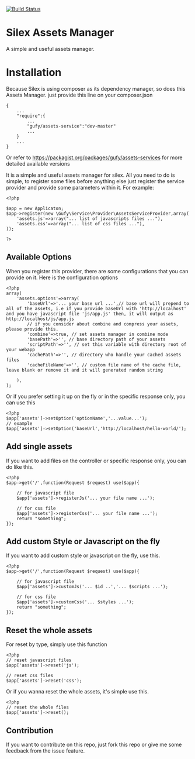 [![Build Status](https://travis-ci.org/mgufrone/silex-assets-provider.png?branch=master)](https://travis-ci.org/mgufrone/silex-assets-provider)

# Silex Assets Manager

A simple and useful assets manager. 

# Installation

Because Silex is using composer as its dependency manager, so does this Assets Manager. just provide this line on your composer.json

	{
		...
		"require":{
			...
			"gufy/assets-service":"dev-master"
			...
		}
		...
	}

Or refer to https://packagist.org/packages/gufy/assets-services for more detailed available versions

It is a simple and useful assets manager for silex. 
All you need to do is simple, to register some files before anything else just register the service provider and provide
some parameters within it. For example:

	<?php

	$app = new Applicaton;
	$app->register(new \Gufy\Service\Provider\AssetsServiceProvider,array(
		'assets.js'=>array("... list of javascripts files ..."),
		'assets.css'=>array("... list of css files ..."),
	));

	?>

## Available Options

When you register this provider, there are some configurations that you can provide on it. Here is the configuration options
	
	<?php
	array(
		'assets.options'=>array(
			'baseUrl'=>'... your base url ...',// base url will prepend to all of the assets, i.e if you provide baseUrl with 'http://localhost' and you have javascript file 'js/app.js' then, it will output as http://localhost/js/app.js
			// if you consider about combine and compress your assets, please provide this.
			'combine'=>true, // set assets manager in combine mode
			'basePath'=>'', // base directory path of your assets
			'scriptPath'=>'', // set this variable with directory root of your webapp
			'cachePath'=>'', // directory who handle your cached assets files
			'cacheFileName'=>'', // custom file name of the cache file, leave blank or remove it and it will generated random string

		), 
	);

Or if you prefer setting it up on the fly or in the specific response only, you can use this

	<?php
	$app['assets']->setOption('optionName','...value...');
	// example
	$app['assets']->setOption('baseUrl','http://localhost/hello-world/');


## Add single assets

If you want to add files on the controller or specific response only, you can do like this. 
	
	<?php
	$app->get('/',function(Request $request) use($app){

		// for javascript file
		$app['assets']->registerJs('... your file name ...');

		// for css file		
		$app['assets']->registerCss('... your file name ...');
		return "something";
	});

## Add custom Style or Javascript on the fly

If you want to add custom style or javascript on the fly, use this. 
	
	<?php
	$app->get('/',function(Request $request) use($app){

		// for javascript file
		$app['assets']->customJs('... $id ..','... $scripts ...');

		// for css file		
		$app['assets']->customCss('... $styles ...');
		return "something";
	});


## Reset the whole assets

For reset by type, simply use this function
	
	<?php
	// reset javascript files 
	$app['assets']->reset('js');

	// reset css files
	$app['assets']->reset('css');

Or if you wanna reset the whole assets, it's simple use this. 
	
	<?php
	// reset the whole files
	$app['assets']->reset();


## Contribution

If you want to contribute on this repo, just fork this repo or give me some feedback from the issue feature.

